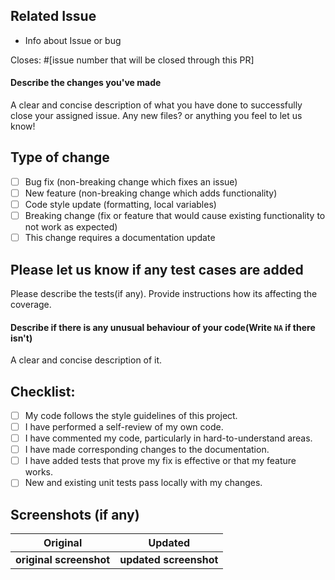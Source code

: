 ## Related Issue

- Info about Issue or bug

Closes: #[issue number that will be closed through this PR]

#### Describe the changes you've made

A clear and concise description of what you have done to successfully close your assigned issue. Any new files? or anything you feel to let us know!

## Type of change

<!--
Example how to mark a checkbox:-
- [x] My code follows the code style of this project.
-->

- [ ] Bug fix (non-breaking change which fixes an issue)
- [ ] New feature (non-breaking change which adds functionality)
- [ ] Code style update (formatting, local variables)
- [ ] Breaking change (fix or feature that would cause existing functionality to not work as expected)
- [ ] This change requires a documentation update

## Please let us know if any test cases are added

Please describe the tests(if any). Provide instructions how its affecting the coverage.

#### Describe if there is any unusual behaviour of your code(Write `NA` if there isn't)

A clear and concise description of it.

## Checklist:

<!--
Example how to mark a checkbox:-
- [x] My code follows the code style of this project.
-->

- [ ] My code follows the style guidelines of this project.
- [ ] I have performed a self-review of my own code.
- [ ] I have commented my code, particularly in hard-to-understand areas.
- [ ] I have made corresponding changes to the documentation.
- [ ] I have added tests that prove my fix is effective or that my feature works.
- [ ] New and existing unit tests pass locally with my changes.

## Screenshots (if any)

|        Original         |          Updated           |
| :---------------------: | :------------------------: |
| **original screenshot** | <b>updated screenshot </b> |

